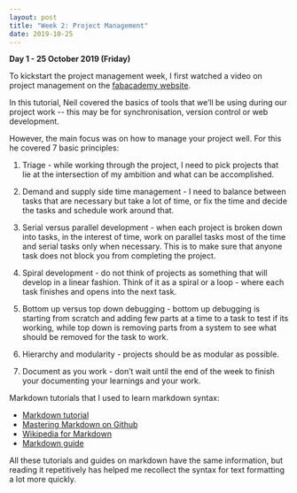 ```yaml
---
layout: post
title: "Week 2: Project Management"
date: 2019-10-25
---
```


**Day 1 - 25 October 2019 (Friday)**

To kickstart the project management week, I first watched a video on project management on the [fabacademy website](https://vimeopro.com/academany/fab-2019/video/314004299).



In this tutorial, Neil covered the basics of tools that we’ll be using during our project work -- this may be for synchronisation, version control or web development.

However, the main focus was on how to manage your project well. For this he covered 7 basic principles:
1. Triage - while working through the project, I need to pick projects that lie at the intersection of my ambition and what can be accomplished.

2. Demand and supply side time management - I need to balance between tasks that are necessary but take a lot of time, or fix the time and decide the tasks and schedule work around that.

3. Serial versus parallel development - when each project is broken down into tasks, in the interest of time, work on parallel tasks most of the time and serial tasks only when necessary. This is to make sure that anyone task does not block you from completing the project.

4. Spiral development - do not think of projects as something that will develop in a linear fashion. Think of it as a spiral or a loop - where each task finishes and opens into the next task. 

5. Bottom up versus top down debugging - bottom up debugging is starting from scratch and adding few parts at a time to a task to test if its working, while top down is removing parts from a system to see what should be removed for the task to work.

6. Hierarchy and modularity - projects should be as modular as possible.

7. Document as you work - don’t wait until the end of the week to finish your documenting your learnings and your work.

Markdown tutorials that I used to learn markdown syntax:

* [Markdown tutorial](https://www.markdowntutorial.com/lesson/5/) 
* [Mastering Markdown on Github](https://guides.github.com/features/mastering-markdown/)
* [Wikipedia for Markdown](https://en.wikipedia.org/wiki/Markdown#Example) 
* [Markdown guide](https://www.markdownguide.org/)

All these tutorials and guides on markdown have the same information, but reading it repetitively has helped me recollect the syntax for text formatting a lot more quickly. 

